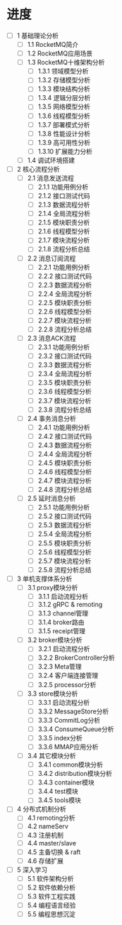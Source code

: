 # 进度
- [ ] 1 基础理论分析
  - [ ] 1.1 RocketMQ简介
  - [ ] 1.2 RocketMQ应用场景
  - [ ] 1.3 RocketMQ十维架构分析
    - [ ] 1.3.1 领域模型分析
    - [ ] 1.3.2 存储模型分析
    - [ ] 1.3.3 模块结构分析
    - [ ] 1.3.4 逻辑分层分析
    - [ ] 1.3.5 网络模型分析
    - [ ] 1.3.6 线程模型分析
    - [ ] 1.3.7 部署模式分析
    - [ ] 1.3.8 性能设计分析
    - [ ] 1.3.9 高可用性分析
    - [ ] 1.3.10 扩展能力分析
  - [ ] 1.4 调试环境搭建
- [ ] 2 核心流程分析
  - [ ] 2.1 消息发送流程
    - [ ] 2.1.1 功能用例分析
    - [ ] 2.1.2 接口测试代码
    - [ ] 2.1.3 数据流程分析
    - [ ] 2.1.4 全局流程分析
    - [ ] 2.1.5 模块职责分析
    - [ ] 2.1.6 线程模型分析
    - [ ] 2.1.7 模块流程分析
    - [ ] 2.1.8 流程分析总结
  - [ ] 2.2 消息订阅流程
    - [ ] 2.2.1 功能用例分析
    - [ ] 2.2.2 接口测试代码
    - [ ] 2.2.3 数据流程分析
    - [ ] 2.2.4 全局流程分析
    - [ ] 2.2.5 模块职责分析
    - [ ] 2.2.6 线程模型分析
    - [ ] 2.2.7 模块流程分析
    - [ ] 2.2.8 流程分析总结
  - [ ] 2.3 消息ACK流程
    - [ ] 2.3.1 功能用例分析
    - [ ] 2.3.2 接口测试代码
    - [ ] 2.3.3 数据流程分析
    - [ ] 2.3.4 全局流程分析
    - [ ] 2.3.5 模块职责分析
    - [ ] 2.3.6 线程模型分析
    - [ ] 2.3.7 模块流程分析
    - [ ] 2.3.8 流程分析总结
  - [ ] 2.4 事务消息分析
    - [ ] 2.4.1 功能用例分析
    - [ ] 2.4.2 接口测试代码
    - [ ] 2.4.3 数据流程分析
    - [ ] 2.4.4 全局流程分析
    - [ ] 2.4.5 模块职责分析
    - [ ] 2.4.6 线程模型分析
    - [ ] 2.4.7 模块流程分析
    - [ ] 2.4.8 流程分析总结
  - [ ] 2.5 延时消息分析
    - [ ] 2.5.1 功能用例分析
    - [ ] 2.5.2 接口测试代码
    - [ ] 2.5.3 数据流程分析
    - [ ] 2.5.4 全局流程分析
    - [ ] 2.5.5 模块职责分析
    - [ ] 2.5.6 线程模型分析
    - [ ] 2.5.7 模块流程分析
    - [ ] 2.5.8 流程分析总结
- [ ] 3 单机支撑体系分析
  - [ ] 3.1 proxy模块分析
    - [ ] 3.1.1 启动流程分析
    - [ ] 3.1.2 gRPC & remoting
    - [ ] 3.1.3 channel管理
    - [ ] 3.1.4 broker路由
    - [ ] 3.1.5 receipt管理
  - [ ] 3.2 broker模块分析
    - [ ] 3.2.1 启动流程分析
    - [ ] 3.2.2 BrokerController分析
    - [ ] 3.2.3 Meta管理
    - [ ] 3.2.4 客户端连接管理
    - [ ] 3.2.5 processor分析
  - [ ] 3.3 store模块分析
    - [ ] 3.3.1 启动流程分析
    - [ ] 3.3.2 MessageStore分析
    - [ ] 3.3.3 CommitLog分析
    - [ ] 3.3.4 ConsumeQueue分析
    - [ ] 3.3.5 index分析
    - [ ] 3.3.6 MMAP应用分析
  - [ ] 3.4 其它模块分析
    - [ ] 3.4.1 common模块分析
    - [ ] 3.4.2 distribution模块分析
    - [ ] 3.4.3 container模块
    - [ ] 3.4.4 test模块
    - [ ] 3.4.5 tools模块
- [ ] 4 分布式机制分析
  - [ ] 4.1 remoting分析
  - [ ] 4.2 nameServ
  - [ ] 4.3 注册机制
  - [ ] 4.4 master/slave
  - [ ] 4.5 主备切换 & raft
  - [ ] 4.6 存储扩展
- [ ] 5 深入学习
  - [ ] 5.1 软件架构分析
  - [ ] 5.2 软件依赖分析
  - [ ] 5.3 软件工程实践
  - [ ] 5.4 编程语言经验
  - [ ] 5.5 编程思想沉淀
